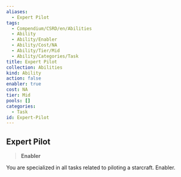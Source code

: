 ```yaml
---
aliases:
  - Expert Pilot
tags:
  - Compendium/CSRD/en/Abilities
  - Ability
  - Ability/Enabler
  - Ability/Cost/NA
  - Ability/Tier/Mid
  - Ability/Categories/Task
title: Expert Pilot
collection: Abilities
kind: Ability
action: false
enabler: true
cost: NA
tier: Mid
pools: []
categories:
  - Task
id: Expert-Pilot
---
```

## Expert Pilot    
>**Enabler**  
    
You are specialized in all tasks related to piloting a starcraft. Enabler.
